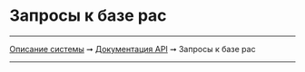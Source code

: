 # Запросы к базе рас

----
[Описание системы](../index.md) ➞ [Документация API](index.md) ➞ Запросы к базе рас

----


